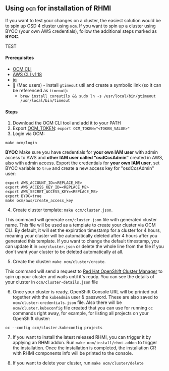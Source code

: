## Using `ocm` for installation of RHMI

If you want to test your changes on a cluster, the easiest solution would be to spin up OSD 4 cluster using `ocm`. If you want to spin up a cluster using BYOC (your own AWS credentials), follow the additional steps marked as **BYOC**.

TEST

#### Prerequisites
* [OCM CLI](https://github.com/openshift-online/ocm-cli/releases)
* [AWS CLI v1.18](https://docs.aws.amazon.com/cli/latest/userguide/cli-chap-install.html)
* [jq](https://stedolan.github.io/jq/)
* :apple: (Mac users) - install `gtimeout` util and create a symbolic link (so it can be referenced as `timeout`): 
  * `brew install coreutils && sudo ln -s /usr/local/bin/gtimeout /usr/local/bin/timeout`

#### Steps

1. Download the OCM CLI tool and add it to your PATH
2. Export [OCM_TOKEN](https://github.com/openshift-online/ocm-cli#log-in): `export OCM_TOKEN="<TOKEN_VALUE>"`
3. Login via OCM: 
```
make ocm/login
```

**BYOC**
Make sure you have credentials for **your own IAM user** with admin access to AWS and **other IAM user called "osdCcsAdmin"** created in AWS, also with admin access.
Export the credentials for **your own IAM user**, set BYOC variable to `true` and create a new access key for "osdCcsAdmin" user:
```
export AWS_ACCOUNT_ID=<REPLACE_ME>
export AWS_ACCESS_KEY_ID=<REPLACE_ME>
export AWS_SECRET_ACCESS_KEY=<REPLACE_ME>
export BYOC=true
make ocm/aws/create_access_key
```

4. Create cluster template: `make ocm/cluster.json`.

This command will generate `ocm/cluster.json` file with generated cluster name. This file will be used as a template to create your cluster via OCM CLI.
By default, it will set the expiration timestamp for a cluster for 4 hours, meaning your cluster will be automatically deleted after 4 hours after you generated this template. If you want to change the default timestamp, you can update it in `ocm/cluster.json` or delete the whole line from the file if you don't want your cluster to be deleted automatically at all. 

5. Create the cluster: `make ocm/cluster/create`.

This command will send a request to [Red Hat OpenShift Cluster Manager](https://cloud.redhat.com/) to spin up your cluster and waits until it's ready. You can see the details of your cluster in `ocm/cluster-details.json` file

6. Once your cluster is ready, OpenShift Console URL will be printed out together with the `kubeadmin` user & password. These are also saved to `ocm/cluster-credentials.json` file. Also there will be `ocm/cluster.kubeconfig` file created that you can use for running `oc` commands right away, for example, for listing all projects on your OpenShift cluster:

```
oc --config ocm/cluster.kubeconfig projects
```

7. If you want to install the latest released RHMI, you can trigger it by applying an RHMI addon.
Run `make ocm/install/rhmi-addon` to trigger the installation. Once the installation is completed, the installation CR with RHMI components info will be printed to the console.

8. If you want to delete your cluster, run `make ocm/cluster/delete`